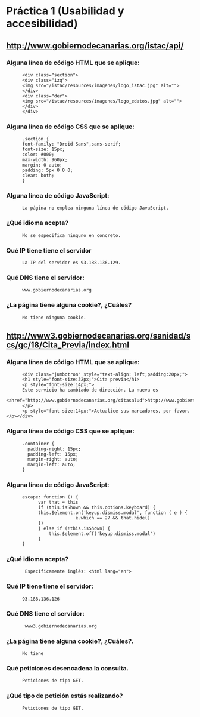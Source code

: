 # Práctica 1 (Usabilidad y accesibilidad)

## http://www.gobiernodecanarias.org/istac/api/

### Alguna línea de código HTML que se aplique:

          <div class="section">
          <div class="izq">   	 
          <img src="/istac/resources/imagenes/logo_istac.jpg" alt="">    
          </div>    
          <div class="der">   	 
          <img src="/istac/resources/imagenes/logo_edatos.jpg" alt="">    
          </div>
          </div>

### Alguna línea de código CSS que se aplique:

          .section {
          font-family: "Droid Sans",sans-serif;
          font-size: 15px;
          color: #000;
          max-width: 960px;
          margin: 0 auto;
          padding: 5px 0 0 0;
          clear: both;
          }

### Alguna línea de código JavaScript:

          La página no emplea ninguna línea de código JavaScript.

### ¿Qué idioma acepta?

          No se especifica ninguno en concreto.

### Qué IP tiene tiene el servidor

          La IP del servidor es 93.188.136.129.

### Qué DNS tiene el servidor:

          www.gobiernodecanarias.org

### ¿La página tiene alguna cookie?, ¿Cuáles?

          No tiene ninguna cookie.

## http://www3.gobiernodecanarias.org/sanidad/scs/gc/18/Cita_Previa/index.html

### Alguna línea de código HTML que se aplique:

          <div class="jumbotron" style="text-align: left;padding:20px;">
          <h1 style="font-size:32px;">Cita previa</h1>
          <p style="font-size:14px;">
          Este servicio ha cambiado de dirección. La nueva es 
          <ahref="http://www.gobiernodecanarias.org/citasalud">http://www.gobiernodecanarias.org/citasalud</a>.
          </p>
          <p style="font-size:14px;">Actualice sus marcadores, por favor.</p></div>


### Alguna línea de código CSS que se aplique:

          .container {
          	padding-right: 15px;
          	padding-left: 15px;
          	margin-right: auto;
          	margin-left: auto;
          }

### Alguna línea de código JavaScript:

          escape: function () {
               	var that = this
              	if (this.isShown && this.options.keyboard) {
               	this.$element.on('keyup.dismiss.modal', function ( e ) {
                 	          e.which == 27 && that.hide()
               	})
              	} else if (!this.isShown) {
                	this.$element.off('keyup.dismiss.modal')
              	}
          }

### ¿Qué idioma acepta?
           Específicamente inglés: <html lang="en">
 
### Qué IP tiene tiene el servidor:
          93.188.136.126

### Qué DNS tiene el servidor:
           www3.gobiernodecanarias.org

### ¿La página tiene alguna cookie?, ¿Cuáles?.
          No tiene

### Qué peticiones desencadena la consulta.
          Peticiones de tipo GET.

### ¿Qué tipo de petición estás realizando?
          Peticiones de tipo GET.

